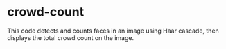 # crowd-count
This code detects and counts faces in an image using Haar cascade, then displays the total crowd count on the image.
